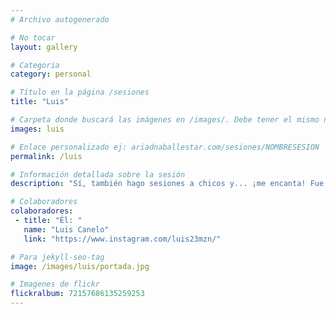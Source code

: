 ```yaml
---
# Archivo autogenerado

# No tocar
layout: gallery

# Categoria
category: personal

# Título en la página /sesiones
title: "Luis"

# Carpeta donde buscará las imágenes en /images/. Debe tener el mismo nombre y sin espacios
images: luis

# Enlace personalizado ej: ariadnaballestar.com/sesiones/NOMBRESESION
permalink: /luis

# Información detallada sobre la sesión
description: "Sí, también hago sesiones a chicos y... ¡me encanta! Fue muy fácil trabajar con Luis. A pesar de que nos devoraban los mosquitos, puso todo de su parte para que la sesion fuera genial. Siempre es un placer trabajar con gente así. ¡Espero que os guste!"

# Colaboradores
colaboradores:
 - title: "Él: "
   name: "Luis Canelo"
   link: "https://www.instagram.com/luis23mzn/"

# Para jekyll-seo-tag
image: /images/luis/portada.jpg

# Imagenes de flickr
flickralbum: 72157686135259253
---
```

